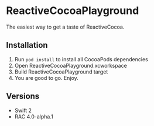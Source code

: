 # ReactiveCocoaPlayground
The easiest way to get a taste of ReactiveCocoa.

## Installation
1. Run ``pod install`` to install all CocoaPods dependencies
2. Open ReactiveCocoaPlayground.xcworkspace
3. Build ReactiveCocoaPlayground target
4. You are good to go. Enjoy.

## Versions
* Swift 2
* RAC 4.0-alpha.1
